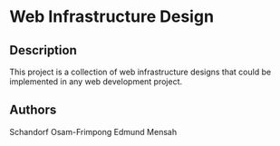 # Web Infrastructure Design
## Description
This project is a collection of web infrastructure designs that could be implemented in any web development project.

## Authors
Schandorf Osam-Frimpong
Edmund Mensah
